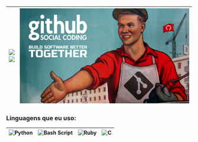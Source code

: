 <img src="https://github-readme-stats.vercel.app/api?username=vituwc&show_icons=true&theme=transparent&date=<timestamp>" width="fill"/> <br/> <img src="https://github-readme-stats.vercel.app/api/top-langs/?username=vituwc&layout=compact&theme=transparent&date=<timestamp>" width="fill"/> | <img src="https://github.com/vituwc/vituwc/blob/main/communist-github.jpg" alt="Comunista"> |
| :-: | :-: |

### Linguagens que eu uso:

| ![Python](https://img.shields.io/badge/python-3670A0?style=for-the-badge&logo=python&logoColor=ffdd54) | ![Bash Script](https://img.shields.io/badge/bash_script-%23121011.svg?style=for-the-badge&logo=gnu-bash&logoColor=white) | ![Ruby](https://img.shields.io/badge/ruby-%23CC342D.svg?style=for-the-badge&logo=ruby&logoColor=white) | ![C](https://img.shields.io/badge/c-%2300599C.svg?style=for-the-badge&logo=c&logoColor=white) |
| :-: | :-: | :-: | :-: |
